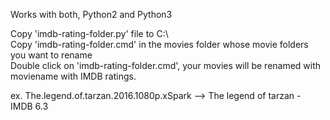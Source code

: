 
Works with both, Python2 and Python3

Copy 'imdb-rating-folder.py' file to C:\\  
Copy 'imdb-rating-folder.cmd' in the movies folder whose movie folders you want to rename  
Double click on 'imdb-rating-folder.cmd', your movies will be renamed with moviename with IMDB ratings.  
  
ex. The.legend.of.tarzan.2016.1080p.xSpark --> The legend of tarzan - IMDB 6.3  


